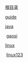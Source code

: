 [根目录](./)

   [guide](guide)

[java](java/)

​    [gaosi](java/gaosi)

[linux](linux/)

​    [linux123](linux/linux123)






